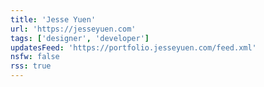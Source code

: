 ```yaml
---
title: 'Jesse Yuen'
url: 'https://jesseyuen.com'
tags: ['designer', 'developer']
updatesFeed: 'https://portfolio.jesseyuen.com/feed.xml'
nsfw: false
rss: true
---
```

